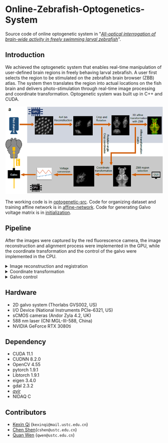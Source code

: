 # Online-Zebrafish-Optogenetics-System

Source code of online optogenetic system in  "[*All-optical interrogation of brain-wide activity in freely swimming larval zebrafish*](https://www.biorxiv.org/content/10.1101/2023.05.24.542114v1)".

## Introduction

We achieved the optogenetic system that enables real-time manipulation of user-defined brain regions in freely behaving larval zebrafish. 
A user first selects the region to be stimulated on the zebrafish brain browser (ZBB) atlas. 
The system then translates the region into actual locations on the fish brain and delivers photo-stimulation through real-time image processing and coordinate transformation. 
Optogenetic system was built up in C++ and CUDA.   

![pipeline](pipeline/pipeline.png)

The working code is in [optogenetic-src](10-optogenetic-src).
Code for organizing dataset and training affine network is in [affine-network](02-affine-CNNnetwork).
Code for generating Galvo voltage matrix is in [initialization](00-initialization).


## Pipeline

After the images were captured by the red fluorescence camera, the image reconstruction and alignment process were implemented in the GPU, while the coordinate transformation and the control of the galvo were implemented in the CPU. 

<details>
<summary> Image reconstruction and registration </summary>
We resized an image from 2048 * 2048 pixels to 512 * 512 pixels using the [https://github.com/avaneev/avir] (AVIR image resizing algorithm designed by Aleksey Vaneev).
  Due to the reduced image size and memory consumption, we could use the PSF of the whole volume to do the deconvolution with a total of 10 iterations.
  We used TCP to communicate between the tracking system and the optogenetic system.   
  
  We rotated the fish head orientation of the 3D image to match that of the ZBB atlas using the fish heading angle provided by the tracking system. 
  We then found the maximum connected region by threshold segmentation and removed the redundant pixels outside the region.
  The size of the image after cropping was 95 * 76 * 50 pixels, which is the same as the ZBB atlas. 
  Finally, we aligned the 3D image with the standard brain by affine transformation using a transformer neural network model. 
</details>


<details>
<summary> Coordinate transformation </summary>
  The coordinate transformation first calculated the inverse of the affine matrix and the rotation matrix. 
  The user-provided coordinates of the region on the ZBB atlas were then multiplied by the transformation matrix. 
  Finally, the transformed coordinates were shifted by the upper left corner coordinates of the cropped image. 
  This converted the coordinates of the specified region selected in the ZBB atlas to the coordinates of the actual fish brain.
  
  </details>
  
  
  <details>
<summary> Galvo control </summary>

  The voltage pairs to be applied to Galvo were read from the GalvoX and GalvoY voltage matrices. 
  The voltage signals were then delivered to the 2D galvo system using an I/O Device. 
  The galvo system converted the voltage signals into angular displacements of two mirrors, allowing rapid scanning of a specified area.
  
  </details>
  
  
  
  ## Hardware
  - 2D galvo system (Thorlabs GVS002, US)
  - I/O Device (National Instruments PCIe-6321, US)
  - sCMOS cameras (Andor Zyla 4.2, UK)
  - 588 nm laser (CNI MGL-III-588, China)
  - NVIDIA GeForce RTX 3080ti


  ## Dependency
  - CUDA 11.1
  - CUDNN 8.2.0
  - OpenCV 4.55
  - pytorch 1.9.1
  - Libtorch 1.9.1
  - eigen 3.4.0
  - gdal 2.3.2
  - [*avir*](https://github.com/avaneev/avir)
  - NIDAQ C

## Contributors
- [Kexin Qi](https://github.com/kexin2016) (`kexinqi@mail.ustc.edu.cn`)
- [Chen Shen](https://github.com/Distagon-T)(`cshen@ustc.edu.cn`)
- [Quan Wen](https://github.com/wenquan) (`qwen@ustc.edu.cn`)

  
